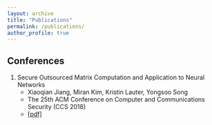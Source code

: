 ```yaml
---
layout: archive
title: "Publications"
permalink: /publications/
author_profile: true
---
```


## Conferences
  1. Secure Outsourced Matrix Computation and Application to Neural Networks
      * Xiaoqian Jiang, Miran Kim, Kristin Lauter, Yongsoo Song
      * The 25th ACM Conference on Computer and Communications Security (CCS 2018)
      * [[pdf]](https://k-miran.github.io/files/2018_HEMat_CCS.pdf)
      
